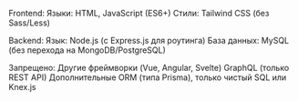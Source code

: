 Frontend:
Языки: HTML, JavaScript (ES6+)
Стили: Tailwind CSS (без Sass/Less)

Backend:
Язык: Node.js (с Express.js для роутинга)
База данных: MySQL (без перехода на MongoDB/PostgreSQL)

Запрещено:
Другие фреймворки (Vue, Angular, Svelte)
GraphQL (только REST API)
Дополнительные ORM (типа Prisma), только чистый SQL или Knex.js